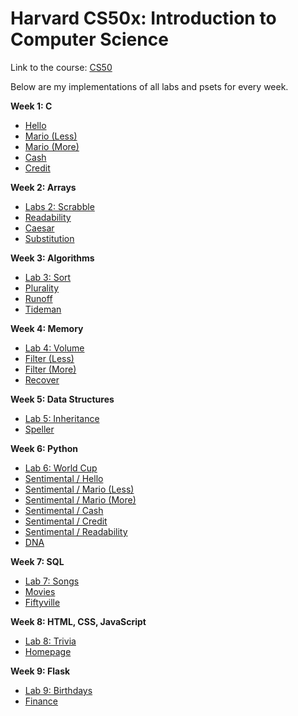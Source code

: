 # Harvard CS50x: Introduction to Computer Science

Link to the course: [CS50](https://cs50.harvard.edu/x/2022)

Below are my implementations of all labs and psets for every week.

**Week 1: C**

- [Hello](pset1/hello/)
- [Mario (Less)](pset1/marioless/)
- [Mario (More)](pset1/mariomore/)
- [Cash](pset1/cash/)
- [Credit](pset1/credit/)

**Week 2: Arrays**

- [Labs 2: Scrabble](pset2/scrabble/)
- [Readability](pset2/readability/)
- [Caesar](pset2/caesar/)
- [Substitution](pset2/substitution/)

**Week 3: Algorithms**

- [Lab 3: Sort](pset3/lab3/)
- [Plurality](pset3/plurality/)
- [Runoff](pset3/runoff/)
- [Tideman](pset3/tideman/)

**Week 4: Memory**

- [Lab 4: Volume](pset4/lab4/)
- [Filter (Less)](pset4/filterless/)
- [Filter (More)](pset4/filtermore/)
- [Recover](pset4/recover/)

**Week 5: Data Structures**

- [Lab 5: Inheritance](pset5/lab5/)
- [Speller](pset5/speller/)

**Week 6: Python**

- [Lab 6: World Cup](pset6/lab6/)
- [Sentimental / Hello](pset6/hello/)
- [Sentimental / Mario (Less)](pset6/mario/less/)
- [Sentimental / Mario (More)](pset6/mario/more/)
- [Sentimental / Cash](pset6/cash/)
- [Sentimental / Credit](pset6/credit/)
- [Sentimental / Readability](pset6/readability/)
- [DNA](pset6/dna/)

**Week 7: SQL**

- [Lab 7: Songs](pset7/lab7/)
- [Movies](pset7/movies/)
- [Fiftyville](pset7/fiftyville/)

**Week 8: HTML, CSS, JavaScript**

- [Lab 8: Trivia](pset8/lab8/)
- [Homepage](pset8/homepage/)

**Week 9: Flask**

- [Lab 9: Birthdays](pset9/birthdays/)
- [Finance](pset9/finance/)
